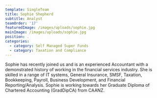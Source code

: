 ```yaml
---
template: SingleTeam
title: Sophie Shepherd
subtitle: Analyst
teamOrder: '17'
featuredImage: /images/uploads/sophie.jpg
mainImage: /images/uploads/sophie.jpg
position: .
categories:
  - category: Self Managed Super Funds
  - category: Taxation and Compliance
---
```

Sophie has recently joined us and is an experienced Accountant with a demonstrated history of working in the financial services industry. She is skilled in a range of IT systems, General Insurance, SMSF, Taxation, Bookkeeping, Payroll, Business Development, and Financial Reporting/Analysis. Sophie is working towards her Graduate Diploma of Chartered Accounting (GradDipCA) from CAANZ.
